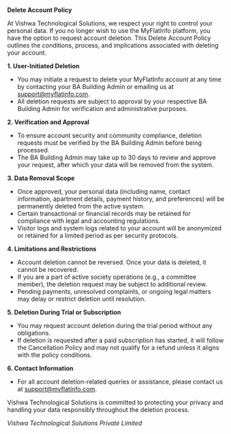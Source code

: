 **Delete Account Policy**

At Vishwa Technological Solutions, we respect your right to control your personal data. If you no longer wish to use the MyFlatInfo platform, you have the option to request account deletion. This Delete Account Policy outlines the conditions, process, and implications associated with deleting your account.

**1. User-Initiated Deletion**

- You may initiate a request to delete your MyFlatInfo account at any time by contacting your BA Building Admin or emailing us at support@myflatinfo.com.
- All deletion requests are subject to approval by your respective BA Building Admin for verification and administrative purposes.

**2. Verification and Approval**

- To ensure account security and community compliance, deletion requests must be verified by the BA Building Admin before being processed.
- The BA Building Admin may take up to 30 days to review and approve your request, after which your data will be removed from the system.

**3. Data Removal Scope**

- Once approved, your personal data (including name, contact information, apartment details, payment history, and preferences) will be permanently deleted from the active system.
- Certain transactional or financial records may be retained for compliance with legal and accounting regulations.
- Visitor logs and system logs related to your account will be anonymized or retained for a limited period as per security protocols.

**4. Limitations and Restrictions**

- Account deletion cannot be reversed. Once your data is deleted, it cannot be recovered.
- If you are a part of active society operations (e.g., a committee member), the deletion request may be subject to additional review.
- Pending payments, unresolved complaints, or ongoing legal matters may delay or restrict deletion until resolution.

**5. Deletion During Trial or Subscription**

- You may request account deletion during the trial period without any obligations.
- If deletion is requested after a paid subscription has started, it will follow the Cancellation Policy and may not qualify for a refund unless it aligns with the policy conditions.

**6. Contact Information**

- For all account deletion-related queries or assistance, please contact us at support@myflatinfo.com.

Vishwa Technological Solutions is committed to protecting your privacy and handling your data responsibly throughout the deletion process.

_Vishwa Technological Solutions Private Limited_
